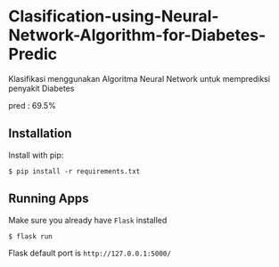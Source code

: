 # Clasification-using-Neural-Network-Algorithm-for-Diabetes-Predic
Klasifikasi menggunakan Algoritma Neural Network untuk memprediksi penyakit Diabetes

pred : 69.5%

## Installation

Install with pip:

```
$ pip install -r requirements.txt
```

## Running Apps
Make sure you already have `Flask` installed

```
$ flask run
```

Flask default port is 
`http://127.0.0.1:5000/`
